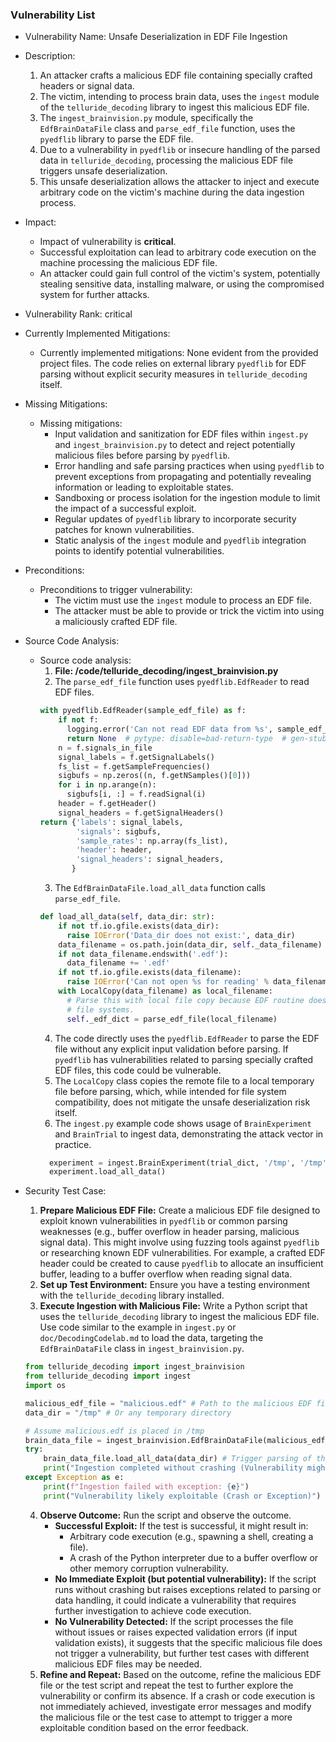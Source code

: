 ### Vulnerability List

- Vulnerability Name: Unsafe Deserialization in EDF File Ingestion

- Description:
    1. An attacker crafts a malicious EDF file containing specially crafted headers or signal data.
    2. The victim, intending to process brain data, uses the `ingest` module of the `telluride_decoding` library to ingest this malicious EDF file.
    3. The `ingest_brainvision.py` module, specifically the `EdfBrainDataFile` class and `parse_edf_file` function, uses the `pyedflib` library to parse the EDF file.
    4. Due to a vulnerability in `pyedflib` or insecure handling of the parsed data in `telluride_decoding`, processing the malicious EDF file triggers unsafe deserialization.
    5. This unsafe deserialization allows the attacker to inject and execute arbitrary code on the victim's machine during the data ingestion process.

- Impact:
    - Impact of vulnerability is **critical**.
    - Successful exploitation can lead to arbitrary code execution on the machine processing the malicious EDF file.
    - An attacker could gain full control of the victim's system, potentially stealing sensitive data, installing malware, or using the compromised system for further attacks.

- Vulnerability Rank: critical

- Currently Implemented Mitigations:
    - Currently implemented mitigations: None evident from the provided project files. The code relies on external library `pyedflib` for EDF parsing without explicit security measures in `telluride_decoding` itself.

- Missing Mitigations:
    - Missing mitigations:
        - Input validation and sanitization for EDF files within `ingest.py` and `ingest_brainvision.py` to detect and reject potentially malicious files before parsing by `pyedflib`.
        - Error handling and safe parsing practices when using `pyedflib` to prevent exceptions from propagating and potentially revealing information or leading to exploitable states.
        - Sandboxing or process isolation for the ingestion module to limit the impact of a successful exploit.
        - Regular updates of `pyedflib` library to incorporate security patches for known vulnerabilities.
        - Static analysis of the `ingest` module and `pyedflib` integration points to identify potential vulnerabilities.

- Preconditions:
    - Preconditions to trigger vulnerability:
        - The victim must use the `ingest` module to process an EDF file.
        - The attacker must be able to provide or trick the victim into using a maliciously crafted EDF file.

- Source Code Analysis:
    - Source code analysis:
        1. **File: /code/telluride_decoding/ingest_brainvision.py**
        2. The `parse_edf_file` function uses `pyedflib.EdfReader` to read EDF files.
        ```python
        with pyedflib.EdfReader(sample_edf_file) as f:
            if not f:
              logging.error('Can not read EDF data from %s', sample_edf_file)
              return None  # pytype: disable=bad-return-type  # gen-stub-imports
            n = f.signals_in_file
            signal_labels = f.getSignalLabels()
            fs_list = f.getSampleFrequencies()
            sigbufs = np.zeros((n, f.getNSamples()[0]))
            for i in np.arange(n):
              sigbufs[i, :] = f.readSignal(i)
            header = f.getHeader()
            signal_headers = f.getSignalHeaders()
        return {'labels': signal_labels,
                'signals': sigbufs,
                'sample_rates': np.array(fs_list),
                'header': header,
                'signal_headers': signal_headers,
               }
        ```
        3. The `EdfBrainDataFile.load_all_data` function calls `parse_edf_file`.
        ```python
        def load_all_data(self, data_dir: str):
            if not tf.io.gfile.exists(data_dir):
              raise IOError('Data_dir does not exist:', data_dir)
            data_filename = os.path.join(data_dir, self._data_filename)
            if not data_filename.endswith('.edf'):
              data_filename += '.edf'
            if not tf.io.gfile.exists(data_filename):
              raise IOError('Can not open %s for reading' % data_filename)
            with LocalCopy(data_filename) as local_filename:
              # Parse this with local file copy because EDF routine doesn't grok Google
              # file systems.
              self._edf_dict = parse_edf_file(local_filename)
        ```
        4. The code directly uses the `pyedflib.EdfReader` to parse the EDF file without any explicit input validation before parsing. If `pyedflib` has vulnerabilities related to parsing specially crafted EDF files, this code could be vulnerable.
        5. The `LocalCopy` class copies the remote file to a local temporary file before parsing, which, while intended for file system compatibility, does not mitigate the unsafe deserialization risk itself.
        6. The `ingest.py` example code shows usage of `BrainExperiment` and `BrainTrial` to ingest data, demonstrating the attack vector in practice.
        ```python
          experiment = ingest.BrainExperiment(trial_dict, '/tmp', '/tmp')
          experiment.load_all_data()
        ```

- Security Test Case:
    1. **Prepare Malicious EDF File:** Create a malicious EDF file designed to exploit known vulnerabilities in `pyedflib` or common parsing weaknesses (e.g., buffer overflow in header parsing, malicious signal data). This might involve using fuzzing tools against `pyedflib` or researching known EDF vulnerabilities. For example, a crafted EDF header could be created to cause `pyedflib` to allocate an insufficient buffer, leading to a buffer overflow when reading signal data.
    2. **Set up Test Environment:** Ensure you have a testing environment with the `telluride_decoding` library installed.
    3. **Execute Ingestion with Malicious File:** Write a Python script that uses the `telluride_decoding` library to ingest the malicious EDF file. Use code similar to the example in `ingest.py` or `doc/DecodingCodelab.md` to load the data, targeting the `EdfBrainDataFile` class in `ingest_brainvision.py`.
    ```python
    from telluride_decoding import ingest_brainvision
    from telluride_decoding import ingest
    import os

    malicious_edf_file = "malicious.edf" # Path to the malicious EDF file you created.
    data_dir = "/tmp" # Or any temporary directory

    # Assume malicious.edf is placed in /tmp
    brain_data_file = ingest_brainvision.EdfBrainDataFile(malicious_edf_file)
    try:
        brain_data_file.load_all_data(data_dir) # Trigger parsing of the malicious file
        print("Ingestion completed without crashing (Vulnerability might not be directly detectable by crash)")
    except Exception as e:
        print(f"Ingestion failed with exception: {e}")
        print("Vulnerability likely exploitable (Crash or Exception)")

    ```
    4. **Observe Outcome:** Run the script and observe the outcome.
        - **Successful Exploit:** If the test is successful, it might result in:
            - Arbitrary code execution (e.g., spawning a shell, creating a file).
            - A crash of the Python interpreter due to a buffer overflow or other memory corruption vulnerability.
        - **No Immediate Exploit (but potential vulnerability):** If the script runs without crashing but raises exceptions related to parsing or data handling, it could indicate a vulnerability that requires further investigation to achieve code execution.
        - **No Vulnerability Detected:** If the script processes the file without issues or raises expected validation errors (if input validation exists), it suggests that the specific malicious file does not trigger a vulnerability, but further test cases with different malicious EDF files may be needed.
    5. **Refine and Repeat:** Based on the outcome, refine the malicious EDF file or the test script and repeat the test to further explore the vulnerability or confirm its absence. If a crash or code execution is not immediately achieved, investigate error messages and modify the malicious file or the test case to attempt to trigger a more exploitable condition based on the error feedback.